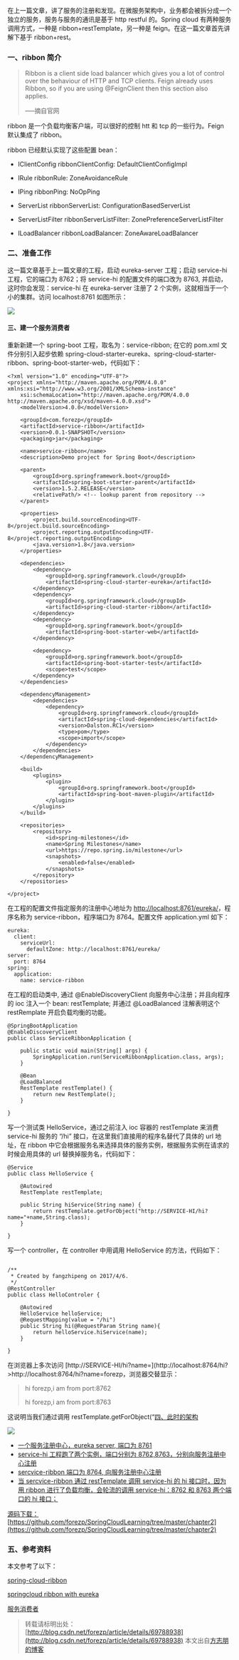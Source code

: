 
在上一篇文章，讲了服务的注册和发现。在微服务架构中，业务都会被拆分成一个独立的服务，服务与服务的通讯是基于 http restful 的。Spring cloud 有两种服务调用方式，一种是 ribbon+restTemplate，另一种是 feign。在这一篇文章首先讲解下基于 ribbon+rest。

### 一、ribbon 简介

> Ribbon is a client side load balancer which gives you a lot of control over the behaviour of HTTP and TCP clients. Feign already uses Ribbon, so if you are using @FeignClient then this section also applies.
> 
> —–摘自官网

ribbon 是一个负载均衡客户端，可以很好的控制 htt 和 tcp 的一些行为。Feign 默认集成了 ribbon。

ribbon 已经默认实现了这些配置 bean：

*   IClientConfig ribbonClientConfig: DefaultClientConfigImpl

*   IRule ribbonRule: ZoneAvoidanceRule

*   IPing ribbonPing: NoOpPing

*   ServerList ribbonServerList: ConfigurationBasedServerList

*   ServerListFilter ribbonServerListFilter: ZonePreferenceServerListFilter

*   ILoadBalancer ribbonLoadBalancer: ZoneAwareLoadBalancer

### 二、准备工作

这一篇文章基于上一篇文章的工程，启动 eureka-server 工程；启动 service-hi 工程，它的端口为 8762；将 service-hi 的配置文件的端口改为 8763, 并启动，这时你会发现：service-hi 在 eureka-server 注册了 2 个实例，这就相当于一个小的集群。访问 localhost:8761 如图所示：

![](http://upload-images.jianshu.io/upload_images/2279594-862f68c48735d126.png?imageMogr2/auto-orient/strip%7CimageView2/2/w/1240)

#### 三、建一个服务消费者

重新新建一个 spring-boot 工程，取名为：service-ribbon;
在它的 pom.xml 文件分别引入起步依赖 spring-cloud-starter-eureka、spring-cloud-starter-ribbon、spring-boot-starter-web，代码如下：

```
<?xml version="1.0" encoding="UTF-8"?>
<project xmlns="http://maven.apache.org/POM/4.0.0" xmlns:xsi="http://www.w3.org/2001/XMLSchema-instance"
    xsi:schemaLocation="http://maven.apache.org/POM/4.0.0 http://maven.apache.org/xsd/maven-4.0.0.xsd">
    <modelVersion>4.0.0</modelVersion>

    <groupId>com.forezp</groupId>
    <artifactId>service-ribbon</artifactId>
    <version>0.0.1-SNAPSHOT</version>
    <packaging>jar</packaging>

    <name>service-ribbon</name>
    <description>Demo project for Spring Boot</description>

    <parent>
        <groupId>org.springframework.boot</groupId>
        <artifactId>spring-boot-starter-parent</artifactId>
        <version>1.5.2.RELEASE</version>
        <relativePath/> <!-- lookup parent from repository -->
    </parent>

    <properties>
        <project.build.sourceEncoding>UTF-8</project.build.sourceEncoding>
        <project.reporting.outputEncoding>UTF-8</project.reporting.outputEncoding>
        <java.version>1.8</java.version>
    </properties>

    <dependencies>
        <dependency>
            <groupId>org.springframework.cloud</groupId>
            <artifactId>spring-cloud-starter-eureka</artifactId>
        </dependency>
        <dependency>
            <groupId>org.springframework.cloud</groupId>
            <artifactId>spring-cloud-starter-ribbon</artifactId>
        </dependency>
        <dependency>
            <groupId>org.springframework.boot</groupId>
            <artifactId>spring-boot-starter-web</artifactId>
        </dependency>

        <dependency>
            <groupId>org.springframework.boot</groupId>
            <artifactId>spring-boot-starter-test</artifactId>
            <scope>test</scope>
        </dependency>
    </dependencies>

    <dependencyManagement>
        <dependencies>
            <dependency>
                <groupId>org.springframework.cloud</groupId>
                <artifactId>spring-cloud-dependencies</artifactId>
                <version>Dalston.RC1</version>
                <type>pom</type>
                <scope>import</scope>
            </dependency>
        </dependencies>
    </dependencyManagement>

    <build>
        <plugins>
            <plugin>
                <groupId>org.springframework.boot</groupId>
                <artifactId>spring-boot-maven-plugin</artifactId>
            </plugin>
        </plugins>
    </build>

    <repositories>
        <repository>
            <id>spring-milestones</id>
            <name>Spring Milestones</name>
            <url>https://repo.spring.io/milestone</url>
            <snapshots>
                <enabled>false</enabled>
            </snapshots>
        </repository>
    </repositories>

</project>

```

在工程的配置文件指定服务的注册中心地址为 [http://localhost:8761/eureka/](http://localhost:8761/eureka/)，程序名称为 service-ribbon，程序端口为 8764。配置文件 application.yml 如下：

```
eureka:
  client:
    serviceUrl:
      defaultZone: http://localhost:8761/eureka/
server:
  port: 8764
spring:
  application:
    name: service-ribbon
```

在工程的启动类中, 通过 @EnableDiscoveryClient 向服务中心注册；并且向程序的 ioc 注入一个 bean: restTemplate; 并通过 @LoadBalanced 注解表明这个 restRemplate 开启负载均衡的功能。

```
@SpringBootApplication
@EnableDiscoveryClient
public class ServiceRibbonApplication {

    public static void main(String[] args) {
        SpringApplication.run(ServiceRibbonApplication.class, args);
    }

    @Bean
    @LoadBalanced
    RestTemplate restTemplate() {
        return new RestTemplate();
    }

}

```

写一个测试类 HelloService，通过之前注入 ioc 容器的 restTemplate 来消费 service-hi 服务的 “/hi” 接口，在这里我们直接用的程序名替代了具体的 url 地址，在 ribbon 中它会根据服务名来选择具体的服务实例，根据服务实例在请求的时候会用具体的 url 替换掉服务名，代码如下：

```
@Service
public class HelloService {

    @Autowired
    RestTemplate restTemplate;

    public String hiService(String name) {
        return restTemplate.getForObject("http://SERVICE-HI/hi?name="+name,String.class);
    }

}

```

写一个 controller，在 controller 中用调用 HelloService 的方法，代码如下：

```

/**
 * Created by fangzhipeng on 2017/4/6.
 */
@RestController
public class HelloControler {

    @Autowired
    HelloService helloService;
    @RequestMapping(value = "/hi")
    public String hi(@RequestParam String name){
        return helloService.hiService(name);
    }

}

```

在浏览器上多次访问 [http://SERVICE-HI/hi?name=](http://localhost:8764/hi?>http://localhost:8764/hi?name=forezp</a>，浏览器交替显示：</p>

<blockquote>
  <p>hi forezp,i am from port:8762</p>

  <p>hi forezp,i am from port:8763</p>
</blockquote>

<p>这说明当我们通过调用 restTemplate.getForObject(“<a href=)“+name,String.class) 方法时，已经做了负载均衡，访问了不同的端口的服务实例。

### 四、此时的架构

![](http://upload-images.jianshu.io/upload_images/2279594-9f10b702188a129d.png)

*   一个服务注册中心，eureka server, 端口为 8761
*   service-hi 工程跑了两个实例，端口分别为 8762,8763，分别向服务注册中心注册
*   sercvice-ribbon 端口为 8764, 向服务注册中心注册
*   当 sercvice-ribbon 通过 restTemplate 调用 service-hi 的 hi 接口时，因为用 ribbon 进行了负载均衡，会轮流的调用 service-hi：8762 和 8763 两个端口的 hi 接口；

源码下载：[https://github.com/forezp/SpringCloudLearning/tree/master/chapter2](https://github.com/forezp/SpringCloudLearning/tree/master/chapter2)

### 五、参考资料

本文参考了以下：

[spring-cloud-ribbon](http://projects.spring.io/spring-cloud/spring-cloud.html#spring-cloud-ribbon)

[springcloud ribbon with eureka](http://blog.csdn.net/liaokailin/article/details/51469834)

[服务消费者](http://blog.didispace.com/springcloud2/)

> 转载请标明出处：
> [http://blog.csdn.net/forezp/article/details/69788938](http://blog.csdn.net/forezp/article/details/69788938)
> 本文出自[方志朋的博客](http://blog.csdn.net/forezp)
